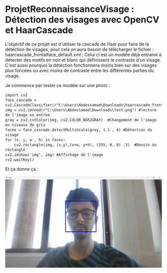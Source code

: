 # ProjetReconnaissanceVisage : Détection des visages avec OpenCV et HaarCascade
L'objectif de ce projet est d'utiliser la cascade de Haar pour faire de la détéction de visages, pour cela on aura besoin de télécharger le fichier : haarcascade_frontalface_default.xml ; Celui ci est un modèle déjà entrainé à détecter des motifs en noir et blanc qui définissent le contraste d'un visage. C'est aussi pourquoi la détéction fonctionnera moins bien sur des visages plus foncées ou avec moins de contraste entre les différentes parties du visage.

Je commence par tester ce modèle sur une photo : 

```
import cv2
face_cascade = cv2.CascadeClassifier(r"C:\Users\Abdessamad\Downloads\haarcascade_frontalface_default.xml")
img = cv2.imread(r"C:\Users\Abdessamad\Downloads\test.png") #lecture de l'image en entrée
gray = cv2.cvtColor(img, cv2.COLOR_BGR2GRAY)  #Changement de l'image en niveaux de gris
faces = face_cascade.detectMultiScale(gray, 1.1 , 4) #Détection du visage
for (x, y, w , h) in faces:
    cv2.rectangle(img, (x,y),(x+w, y+h), (255, 0, 0) ,3)  #Dessin du réctangle
cv2.imshow('img', img) #Affichage de l'image
cv2.waitKey()

```
Et ça donne ça : 

![Exercice3duTP](CaptureExo1.png)
